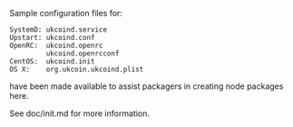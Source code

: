 Sample configuration files for:
```
SystemD: ukcoind.service
Upstart: ukcoind.conf
OpenRC:  ukcoind.openrc
         ukcoind.openrcconf
CentOS:  ukcoind.init
OS X:    org.ukcoin.ukcoind.plist
```
have been made available to assist packagers in creating node packages here.

See doc/init.md for more information.
